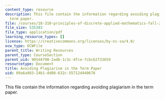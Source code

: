 ```yaml
---
content_type: resource
description: This file contain the information regarding avoiding plagiarism in the
  term paper.
file: /courses/18-310-principles-of-discrete-applied-mathematics-fall-2013/09a6a98324b1dd80632c55712d440678_MIT18_310F13_Para_math.pdf
file_size: 535383
file_type: application/pdf
learning_resource_types: []
license: https://creativecommons.org/licenses/by-nc-sa/4.0/
ocw_type: OCWFile
parent_title: Writing Resources
parent_type: CourseSection
parent_uid: 905d4790-2adb-1c3c-4fce-7cbc62f33659
resourcetype: Document
title: Avoiding Plagiarism in the Term Paper
uid: 09a6a983-24b1-dd80-632c-55712d440678
---
```

This file contain the information regarding avoiding plagiarism in the term paper.